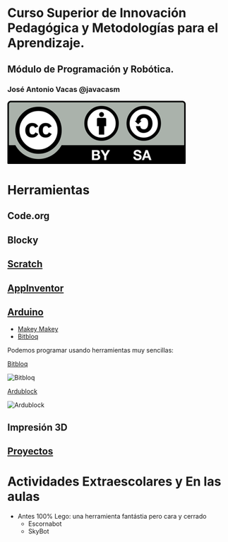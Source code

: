 # Curso Superior de Innovación Pedagógica y Metodologías para el Aprendizaje.

## Módulo de Programación y Robótica.

### José Antonio Vacas @javacasm

![CCbySA](./images/Licencia_CC.png)

# Herramientas

## Code.org

## Blocky

## [Scratch](https://github.com/javacasm/ProgramarParaEducar/blob/master/Scratch.md)

## [AppInventor](https://github.com/javacasm/ProgramarParaEducar/blob/master/AppInventor.md)

## [Arduino](https://github.com/javacasm/ProgramarParaEducar/blob/master/Arduino.md)
* [Makey Makey](https://github.com/javacasm/ProgramarParaEducar/blob/master/MakeyMakey.md)
* [Bitbloq](https://github.com/javacasm/ProgramarParaEducar/blob/master/BitBloq.md)

Podemos programar usando herramientas muy sencillas:

[Bitbloq](http://bitbloq.bq.com)

![Bitbloq](http://www.untipodigital.com/wp-content/uploads/2016/04/Bitbloq-V2_03.jpg)

[Ardublock](http://blog.ardublock.com)

![Ardublock](http://blog.ardublock.com/wp-content/uploads/2014/07/untitled6.jpg)


## Impresión 3D

## [Proyectos](https://github.com/javacasm/ProgramarParaEducar/blob/master/Proyectos.md)

# Actividades Extraescolares y En las aulas

* Antes 100% Lego: una herramienta fantástia pero cara y cerrado
  * Escornabot
  * SkyBot
